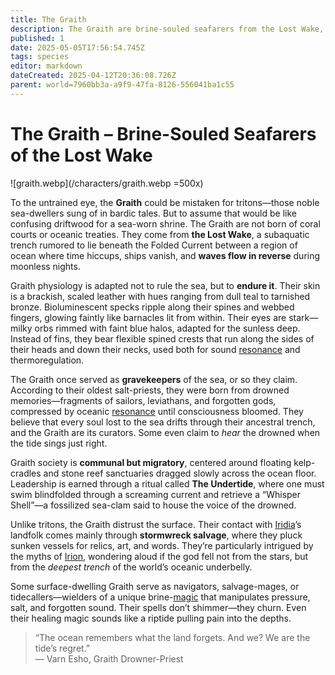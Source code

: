 ```yaml
---
title: The Graith
description: The Graith are brine-souled seafarers from the Lost Wake, adapted to endure the deepest ocean and tasked with curating the memories of the drowned.
published: 1
date: 2025-05-05T17:56:54.745Z
tags: species
editor: markdown
dateCreated: 2025-04-12T20:36:08.726Z
parent: world=7960bb3a-a9f9-47fa-8126-556041ba1c55
---
```


# The Graith – Brine-Souled Seafarers of the Lost Wake

![graith.webp](/characters/graith.webp =500x)

To the untrained eye, the **Graith** could be mistaken for tritons—those noble sea-dwellers sung of in bardic tales. But to assume that would be like confusing driftwood for a sea-worn shrine. The Graith are not born of coral courts or oceanic treaties. They come from **the Lost Wake**, a subaquatic trench rumored to lie beneath the Folded Current between a region of ocean where time hiccups, ships vanish, and **waves flow in reverse** during moonless nights.

Graith physiology is adapted not to rule the sea, but to **endure it**. Their skin is a brackish, scaled leather with hues ranging from dull teal to tarnished bronze. Bioluminescent specks ripple along their spines and webbed fingers, glowing faintly like barnacles lit from within. Their eyes are stark—milky orbs rimmed with faint blue halos, adapted for the sunless deep. Instead of fins, they bear flexible spined crests that run along the sides of their heads and down their necks, used both for sound [resonance](/structure/mechanic/resonance.md) and thermoregulation.

The Graith once served as **gravekeepers** of the sea, or so they claim. According to their oldest salt-priests, they were born from drowned memories—fragments of sailors, leviathans, and forgotten gods, compressed by oceanic [resonance](/structure/mechanic/resonance.md) until consciousness bloomed. They believe that every soul lost to the sea drifts through their ancestral trench, and the Graith are its curators. Some even claim to *hear* the drowned when the tide sings just right.

Graith society is **communal but migratory**, centered around floating kelp-cradles and stone reef sanctuaries dragged slowly across the ocean floor. Leadership is earned through a ritual called **The Undertide**, where one must swim blindfolded through a screaming current and retrieve a “Whisper Shell”—a fossilized sea-clam said to house the voice of the drowned.

Unlike tritons, the Graith distrust the surface. Their contact with [Iridia](/geography/world/iridia.md)’s landfolk comes mainly through **stormwreck salvage**, where they pluck sunken vessels for relics, art, and words. They’re particularly intrigued by the myths of [Irion](/being/deity/irion.md), wondering aloud if the god fell not from the stars, but from the *deepest trench* of the world’s oceanic underbelly.

Some surface-dwelling Graith serve as navigators, salvage-mages, or tidecallers—wielders of a unique brine-[magic](/structure/mechanic/magic.md) that manipulates pressure, salt, and forgotten sound. Their spells don’t shimmer—they churn. Even their healing magic sounds like a riptide pulling pain into the depths.

> “The ocean remembers what the land forgets. And we? We are the tide’s regret.”  
> — Varn Esho, Graith Drowner-Priest
